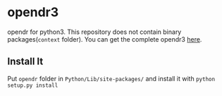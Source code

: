 opendr3
=======
opendr for python3. This repository does not contain binary packages(`context` folder). You can get the complete opendr3 [here](https://pan.baidu.com/s/1yrNhxHSclAu3zRv763iq0Q).

Install It
----------
Put `opendr` folder in `Python/Lib/site-packages/` and install it with `python setup.py install`